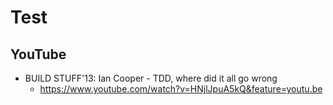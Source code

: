 # Test
## YouTube
* BUILD STUFF'13: Ian Cooper - TDD, where did it all go wrong
  * https://www.youtube.com/watch?v=HNjlJpuA5kQ&feature=youtu.be
